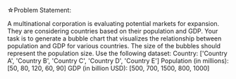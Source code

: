 ☆Problem Statement:


A multinational corporation is evaluating potential markets for expansion.
They are considering countries based on their population and GDP.
Your task is to generate a bubble chart that visualizes the relationship
between population and GDP for various countries.
The size of the bubbles should represent the population size.
Use the following dataset:
Country: ['Country A', 'Country B', 'Country C', 'Country D', 'Country E']
Population (in millions): [50, 80, 120, 60, 90]
GDP (in billion USD): [500, 700, 1500, 800, 1000]
